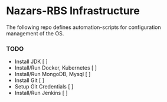 # Nazars-RBS Infrastructure  
The following repo defines automation-scripts for configuration management of the OS.

### TODO  
- Install JDK                       [  ]  
- Install/Run Docker, Kubernetes    [  ]  
- Install/Run MongoDB, Mysql        [  ]  
- Install Git                       [  ]  
- Setup Git Credentials             [  ]  
- Install/Run Jenkins               [  ]  